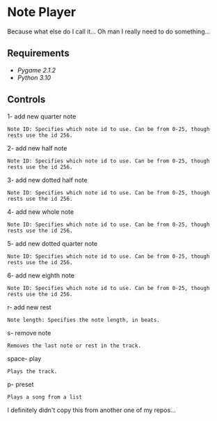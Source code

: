 # Note Player
Because what else do I call it...
Oh man I really need to do something...

## Requirements
* _Pygame 2.1.2_
* _Python 3.10_

## Controls
1- add new quarter note

    Note ID: Specifies which note id to use. Can be from 0-25, though rests use the id 256.

2- add new half note

    Note ID: Specifies which note id to use. Can be from 0-25, though rests use the id 256.

3- add new dotted half note

    Note ID: Specifies which note id to use. Can be from 0-25, though rests use the id 256.

4- add new whole note

    Note ID: Specifies which note id to use. Can be from 0-25, though rests use the id 256.

5- add new dotted quarter note

    Note ID: Specifies which note id to use. Can be from 0-25, though rests use the id 256.

6- add new eighth note

    Note ID: Specifies which note id to use. Can be from 0-25, though rests use the id 256.

r- add new rest

    Note length: Specifies the note length, in beats.

s- remove note

    Removes the last note or rest in the track.

space- play

    Plays the track.

p- preset

	Plays a song from a list


I definitely didn't copy this from another one of my repos...
